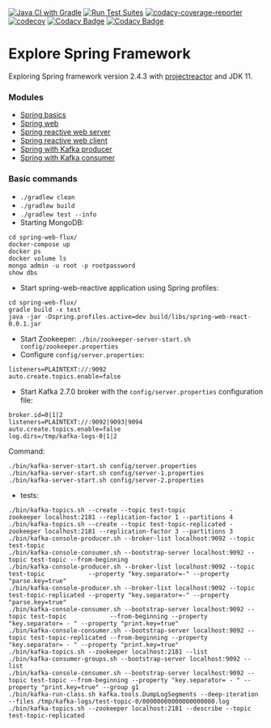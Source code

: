 [![Java CI with Gradle](https://github.com/felipegutierrez/explore-spring/actions/workflows/gradle.yml/badge.svg?branch=main)](https://github.com/felipegutierrez/explore-spring/actions/workflows/gradle.yml)
[![Run Test Suites](https://github.com/felipegutierrez/explore-spring/actions/workflows/codecov-test-suites.yml/badge.svg)](https://github.com/felipegutierrez/explore-spring/actions/workflows/codecov-test-suites.yml)
[![codacy-coverage-reporter](https://github.com/felipegutierrez/explore-spring/actions/workflows/codacy-coverage-reporter.yml/badge.svg)](https://github.com/felipegutierrez/explore-spring/actions/workflows/codacy-coverage-reporter.yml)
[![codecov](https://codecov.io/gh/felipegutierrez/explore-spring/branch/main/graph/badge.svg?token=GOUUP2T07P)](https://codecov.io/gh/felipegutierrez/explore-spring)
[![Codacy Badge](https://api.codacy.com/project/badge/Grade/9a331d3f2b594cdea7a1acfa78a98153)](https://app.codacy.com/gh/felipegutierrez/explore-spring?utm_source=github.com&utm_medium=referral&utm_content=felipegutierrez/explore-spring&utm_campaign=Badge_Grade_Settings)
[![Codacy Badge](https://app.codacy.com/project/badge/Coverage/06261b73b18f43038e1dc36cafa90ff4)](https://www.codacy.com/gh/felipegutierrez/explore-spring/dashboard?utm_source=github.com&amp;utm_medium=referral&amp;utm_content=felipegutierrez/explore-spring&amp;utm_campaign=Badge_Coverage)

# Explore Spring Framework

Exploring Spring framework version 2.4.3 with [projectreactor](https://projectreactor.io/) and JDK 11.

### Modules

- [Spring basics](spring-basics)
- [Spring web](spring-web)
- [Spring reactive web server](spring-web-react)
- [Spring reactive web client](spring-web-react-client)
- [Spring with Kafka producer](spring-kafka-library-producer)
- [Spring with Kafka consumer](spring-kafka-library-consumer)

### Basic commands

- `./gradlew clean`
- `./gradlew build`
- `./gradlew test --info`
- Starting MongoDB:
```
cd spring-web-flux/
docker-compose up
docker ps
docker volume ls
mongo admin -u root -p rootpassword
show dbs
```
- Start spring-web-reactive application using Spring profiles:
```
cd spring-web-flux/
gradle build -x test
java -jar -Dspring.profiles.active=dev build/libs/spring-web-react-0.0.1.jar
```
- Start Zookeeper: `./bin/zookeeper-server-start.sh config/zookeeper.properties`
- Configure `config/server.properties`:
```
listeners=PLAINTEXT://:9092
auto.create.topics.enable=false
```
- Start Kafka 2.7.0 broker with the `config/server.properties` configuration file:
```
broker.id=0|1|2
listeners=PLAINTEXT://:9092|9093|9094
auto.create.topics.enable=false
log.dirs=/tmp/kafka-logs-0|1|2
```
Command:
```
./bin/kafka-server-start.sh config/server.properties
./bin/kafka-server-start.sh config/server-1.properties
./bin/kafka-server-start.sh config/server-2.properties
```
- tests:
```
./bin/kafka-topics.sh --create --topic test-topic            -zookeeper localhost:2181 --replication-factor 1 --partitions 4
./bin/kafka-topics.sh --create --topic test-topic-replicated -zookeeper localhost:2181 --replication-factor 3 --partitions 3
./bin/kafka-console-producer.sh --broker-list localhost:9092 --topic test-topic
./bin/kafka-console-consumer.sh --bootstrap-server localhost:9092 --topic test-topic --from-beginning
./bin/kafka-console-producer.sh --broker-list localhost:9092 --topic test-topic            --property "key.separator=-" --property "parse.key=true"
./bin/kafka-console-producer.sh --broker-list localhost:9092 --topic test-topic-replicated --property "key.separator=-" --property "parse.key=true"
./bin/kafka-console-consumer.sh --bootstrap-server localhost:9092 --topic test-topic            --from-beginning --property "key.separator= - " --property "print.key=true"
./bin/kafka-console-consumer.sh --bootstrap-server localhost:9092 --topic test-topic-replicated --from-beginning --property "key.separator= - " --property "print.key=true"
./bin/kafka-topics.sh --zookeeper localhost:2181 --list
./bin/kafka-consumer-groups.sh --bootstrap-server localhost:9092 --list
./bin/kafka-console-consumer.sh --bootstrap-server localhost:9092 --topic test-topic --from-beginning --property "key.separator= - " --property "print.key=true" --group g1
./bin/kafka-run-class.sh kafka.tools.DumpLogSegments --deep-iteration --files /tmp/kafka-logs/test-topic-0/00000000000000000000.log
./bin/kafka-topics.sh --zookeeper localhost:2181 --describe --topic test-topic-replicated
```




